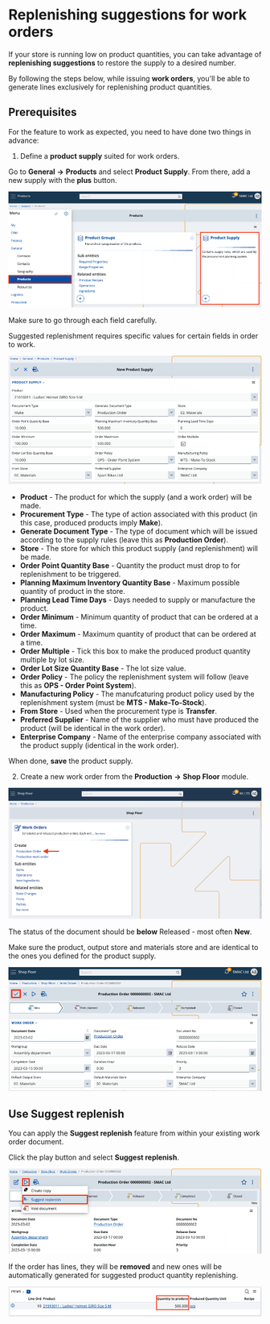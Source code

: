 # Replenishing suggestions for work orders

If your store is running low on product quantities, you can take advantage of **replenishing suggestions** to restore the supply to a desired number.

By following the steps below, while issuing **work orders**, you'll be able to generate lines exclusively for replenishing product quantities.

## Prerequisites

For the feature to work as expected, you need to have done two things in advance:

1.	Define a **product supply** suited for work orders.

Go to **General** **->** **Products** and select **Product Supply**. From there, add a new supply with the **plus** button.

![Picture](pictures/pr_supply.png)
 
Make sure to go through each field carefully. 

Suggested replenishment requires specific values for certain fields in order to work.

![Picture](pictures/pr_supply_make.png)

- **Product** - The product for which the supply (and a work order) will be made.
- **Procurement Type** - The type of action associated with this product (in this case, produced products imply **Make**).
- **Generate Document Type** - The type of document which will be issued according to the supply rules (leave this as **Production Order**).
- **Store** - The store for which this product supply (and replenishment) will be made.
- **Order Point Quantity Base** - Quantity the product must drop to for replenishment to be triggered.
- **Planning Maximum Inventory Quantity Base** - Maximum possible quantity of product in the store.
- **Planning Lead Time Days** - Days needed to supply or manufacture the product.
- **Order Minimum** - Minimum quantity of product that can be ordered at a time.
- **Order Maximum** - Maximum quantity of product that can be ordered at a time.
- **Order Multiple** - Tick this box to make the produced product quantity multiple by lot size.
- **Order Lot Size Quantity Base** - The lot size value.
- **Order Policy** - The policy the replenishment system will follow (leave this as **OPS - Order Point System**). 
- **Manufacturing Policy** - The manufcaturing product policy used by the replenishment system (must be **MTS - Make-To-Stock**).
- **From Store** - Used when the procurement type is **Transfer**. 
- **Preferred Supplier** - Name of the supplier who must have produced the product (will be identical in the work order).
- **Enterprise Company** - Name of the enterprise company associated with the product supply (identical in the work order).

When done, **save** the product supply.
 
2.	Create a new work order from the **Production** **->** **Shop Floor** module. 

![Picture](pictures/pr_order.png)

The status of the document should be **below** Released - most often **New**.

Make sure the product, output store and materials store and are identical to the ones you defined for the product supply. 

![Picture](pictures/product_order.png)
 
## Use Suggest replenish

You can apply the **Suggest replenish** feature from within your existing work order document. 

Click the play button and select **Suggest replenish**.

![Picture](pictures/sug_rep_prod.png)

If the order has lines, they will be **removed** and new ones will be automatically generated for suggested product quantity replenishing.

![Picture](pictures/quantit.png)

